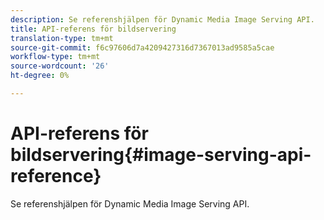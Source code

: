 ```yaml
---
description: Se referenshjälpen för Dynamic Media Image Serving API.
title: API-referens för bildservering
translation-type: tm+mt
source-git-commit: f6c97606d7a4209427316d7367013ad9585a5cae
workflow-type: tm+mt
source-wordcount: '26'
ht-degree: 0%

---
```



# API-referens för bildservering{#image-serving-api-reference}

Se referenshjälpen för Dynamic Media Image Serving API.

